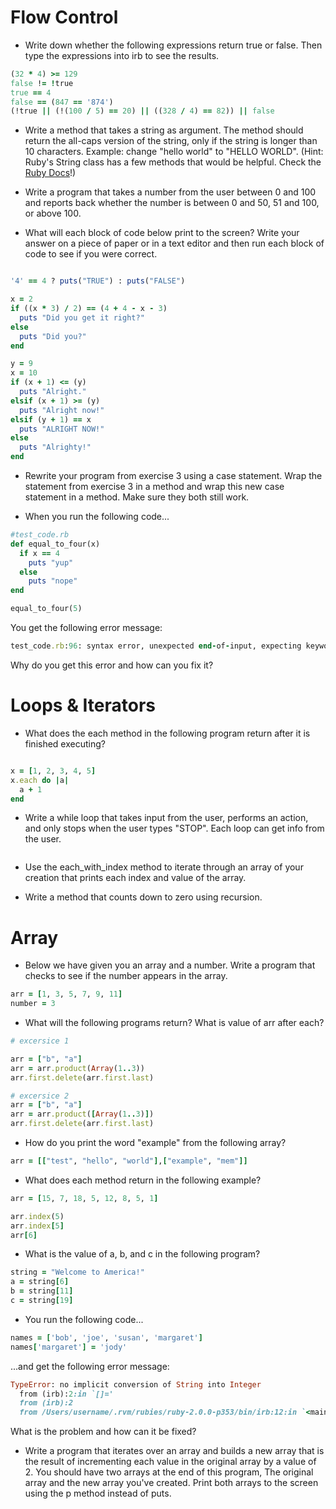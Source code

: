 # Flow Control

* Write down whether the following expressions return true or false. Then type the expressions into irb to see the results.

```ruby
(32 * 4) >= 129
false != !true
true == 4
false == (847 == '874')
(!true || (!(100 / 5) == 20) || ((328 / 4) == 82)) || false

```

* Write a method that takes a string as argument. The method should return the all-caps version of the string, only if the string is longer than 10 characters. Example: change "hello world" to "HELLO WORLD". (Hint: Ruby's String class has a few methods that would be helpful. Check the [Ruby Docs](http://ruby-doc.org/core-2.1.0/String.html)!)

* Write a program that takes a number from the user between 0 and 100 and reports back whether the number is between 0 and 50, 51 and 100, or above 100.

* What will each block of code below print to the screen? Write your answer on a piece of paper or in a text editor and then run each block of code to see if you were correct.

```ruby

'4' == 4 ? puts("TRUE") : puts("FALSE")

x = 2
if ((x * 3) / 2) == (4 + 4 - x - 3)
  puts "Did you get it right?"
else
  puts "Did you?"
end

y = 9
x = 10
if (x + 1) <= (y)
  puts "Alright."
elsif (x + 1) >= (y)
  puts "Alright now!"
elsif (y + 1) == x
  puts "ALRIGHT NOW!"
else
  puts "Alrighty!"
end
```

* Rewrite your program from exercise 3 using a case statement. Wrap the statement from exercise 3 in a method and wrap this new case statement in a method. Make sure they both still work.

* When you run the following code...

```ruby
#test_code.rb
def equal_to_four(x)
  if x == 4
    puts "yup"
  else
    puts "nope"
end

equal_to_four(5)

```

You get the following error message:

```ruby
test_code.rb:96: syntax error, unexpected end-of-input, expecting keyword_end
```

Why do you get this error and how can you fix it?

# Loops & Iterators

* What does the each method in the following program return after it is finished executing?

```ruby

x = [1, 2, 3, 4, 5]
x.each do |a|
  a + 1
end
```

* Write a while loop that takes input from the user, performs an action, and only stops when the user types "STOP". Each loop can get info from the user.

```ruby

```

* Use the each_with_index method to iterate through an array of your creation that prints each index and value of the array.


* Write a method that counts down to zero using recursion.


# Array

* Below we have given you an array and a number. Write a program that checks to see if the number appears in the array.

```ruby
arr = [1, 3, 5, 7, 9, 11]
number = 3
```

* What will the following programs return? What is value of arr after each?

```ruby
# excersice 1

arr = ["b", "a"]
arr = arr.product(Array(1..3))
arr.first.delete(arr.first.last)

# excersice 2
arr = ["b", "a"]
arr = arr.product([Array(1..3)])
arr.first.delete(arr.first.last)

```

* How do you print the word "example" from the following array?

```ruby
arr = [["test", "hello", "world"],["example", "mem"]]
```

* What does each method return in the following example?
```ruby
arr = [15, 7, 18, 5, 12, 8, 5, 1]

arr.index(5)
arr.index[5]
arr[6]
```

* What is the value of a, b, and c in the following program?
```ruby
string = "Welcome to America!"
a = string[6]
b = string[11]
c = string[19]
```

* You run the following code...
```ruby
names = ['bob', 'joe', 'susan', 'margaret']
names['margaret'] = 'jody'
```

...and get the following error message:

```ruby
TypeError: no implicit conversion of String into Integer
  from (irb):2:in `[]='
  from (irb):2
  from /Users/username/.rvm/rubies/ruby-2.0.0-p353/bin/irb:12:in `<main>'
```

What is the problem and how can it be fixed?

* Write a program that iterates over an array and builds a new array that is the result of incrementing each value in the original array by a value of 2. You should have two arrays at the end of this program, The original array and the new array you've created. Print both arrays to the screen using the p method instead of puts.


